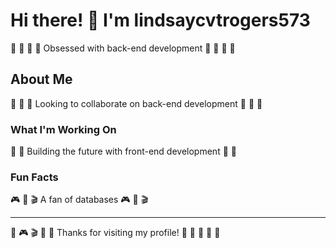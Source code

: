 # Hi there! 👋 I'm lindsaycvtrogers573

🥁 🎷 🏒 🏒 Obsessed with back-end development 🥁 🎷 🏒 🏒

## About Me
🎽 🎱 🌈 Looking to collaborate on back-end development 🎽 🎱 🌈

### What I'm Working On
🚴 🎯 Building the future with front-end development 🚴 🎯

### Fun Facts
🎮 🚵 🎬 A fan of databases 🎮 🚵 🎬

---
🚴 🎮 🎬 🎾 🎳 Thanks for visiting my profile! 🚣 🎰 🛶 🌈 🎷
